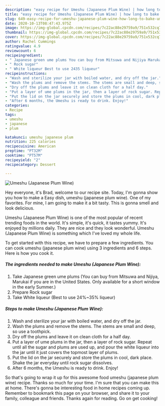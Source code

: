 ```yaml
---
description: "easy recipe for Umeshu (Japanese Plum Wine) | how long to bake Umeshu (Japanese Plum Wine)"
title: "easy recipe for Umeshu (Japanese Plum Wine) | how long to bake Umeshu (Japanese Plum Wine)"
slug: 649-easy-recipe-for-umeshu-japanese-plum-wine-how-long-to-bake-umeshu-japanese-plum-wine
date: 2020-10-13T08:47:43.975Z
image: https://img-global.cpcdn.com/recipes/7c22ac88e29759a9/751x532cq70/umeshu-japanese-plum-wine-recipe-main-photo.jpg
thumbnail: https://img-global.cpcdn.com/recipes/7c22ac88e29759a9/751x532cq70/umeshu-japanese-plum-wine-recipe-main-photo.jpg
cover: https://img-global.cpcdn.com/recipes/7c22ac88e29759a9/751x532cq70/umeshu-japanese-plum-wine-recipe-main-photo.jpg
author: Rachel Cummings
ratingvalue: 4.9
reviewcount: 6
recipeingredient:
- " Japanese green ume plums You can buy from Mitsuwa and Nijiya Marukai if you are in the United States Only available for a short window in the early Summer"
- " Rock sugar"
- " White liqueur Best to use 2435 liqueur"
recipeinstructions:
- "Wash and sterilize your jar with boiled water, and dry off the jar."
- "Wash the plums and remove the stems. The stems are small and deep, so use a toothpick."
- "Dry off the plums and leave it on clean cloth for a half day."
- "Put a layer of ume plums in the jar, then a layer of rock sugar. Repeat until all the sugar and plums are used up, and pour the white liqueur into the jar until it just covers the topmost layer of plums."
- "Put the lid on the jar securely and store the plums in cool, dark place. Shake the jar everyday until rock sugar dissolves."
- "After 6 months, the Umeshu is ready to drink. Enjoy!"
categories:
- Recipe
tags:
- umeshu
- japanese
- plum

katakunci: umeshu japanese plum 
nutrition: 225 calories
recipecuisine: American
preptime: "PT32M"
cooktime: "PT57M"
recipeyield: "2"
recipecategory: Dessert

---
```



![Umeshu (Japanese Plum Wine)](https://img-global.cpcdn.com/recipes/7c22ac88e29759a9/751x532cq70/umeshu-japanese-plum-wine-recipe-main-photo.jpg)

Hey everyone, it's Brad, welcome to our recipe site. Today, I'm gonna show you how to make a Easy dish, umeshu (japanese plum wine). One of my favorites. For mine, I am going to make it a bit tasty. This is gonna smell and look delicious.



Umeshu (Japanese Plum Wine) is one of the most popular of recent trending foods in the world. It's simple, it's quick, it tastes yummy. It's enjoyed by millions daily. They are nice and they look wonderful. Umeshu (Japanese Plum Wine) is something which I've loved my whole life.


To get started with this recipe, we have to prepare a few ingredients. You can cook umeshu (japanese plum wine) using 3 ingredients and 6 steps. Here is how you cook it.

<!--inarticleads1-->

##### The ingredients needed to make Umeshu (Japanese Plum Wine):

1. Take  Japanese green ume plums (You can buy from Mitsuwa and Nijiya, Marukai if you are in the United States. Only available for a short window in the early Summer.)
1. Prepare  Rock sugar
1. Take  White liqueur (Best to use 24%~35% liqueur)




<!--inarticleads2-->

##### Steps to make Umeshu (Japanese Plum Wine):

1. Wash and sterilize your jar with boiled water, and dry off the jar.
1. Wash the plums and remove the stems. The stems are small and deep, so use a toothpick.
1. Dry off the plums and leave it on clean cloth for a half day.
1. Put a layer of ume plums in the jar, then a layer of rock sugar. Repeat until all the sugar and plums are used up, and pour the white liqueur into the jar until it just covers the topmost layer of plums.
1. Put the lid on the jar securely and store the plums in cool, dark place. Shake the jar everyday until rock sugar dissolves.
1. After 6 months, the Umeshu is ready to drink. Enjoy!




So that's going to wrap it up for this awesome food umeshu (japanese plum wine) recipe. Thanks so much for your time. I'm sure that you can make this at home. There's gonna be interesting food in home recipes coming up. Remember to bookmark this page on your browser, and share it to your family, colleague and friends. Thanks again for reading. Go on get cooking!
